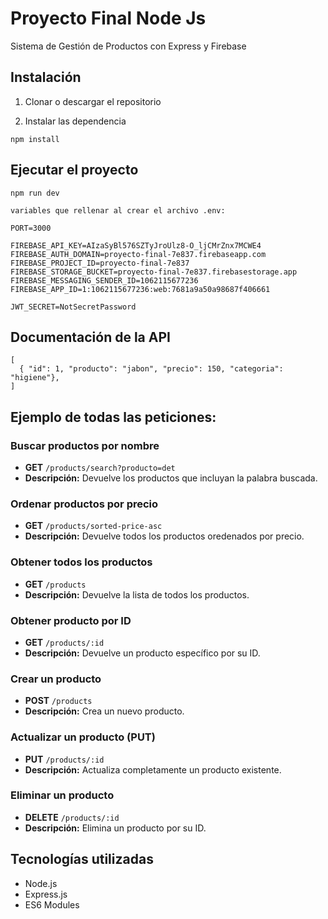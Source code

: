 # Proyecto Final Node Js

Sistema de Gestión de Productos con Express y Firebase

## Instalación

1. Clonar o descargar el repositorio

2. Instalar las dependencia

```shell
npm install
```

## Ejecutar el proyecto

```shell
npm run dev
```

```
variables que rellenar al crear el archivo .env:

PORT=3000

FIREBASE_API_KEY=AIzaSyBl576SZTyJroUlz8-O_ljCMrZnx7MCWE4
FIREBASE_AUTH_DOMAIN=proyecto-final-7e837.firebaseapp.com
FIREBASE_PROJECT_ID=proyecto-final-7e837
FIREBASE_STORAGE_BUCKET=proyecto-final-7e837.firebasestorage.app
FIREBASE_MESSAGING_SENDER_ID=1062115677236
FIREBASE_APP_ID=1:1062115677236:web:7681a9a50a98687f406661

JWT_SECRET=NotSecretPassword
```

## Documentación de la API

```formato de productos json
[
  { "id": 1, "producto": "jabon", "precio": 150, "categoria": "higiene"},
]
```

## Ejemplo de todas las peticiones:

### Buscar productos por nombre

- **GET** `/products/search?producto=det`
- **Descripción:** Devuelve los productos que incluyan la palabra buscada.

### Ordenar productos por precio

- **GET** `/products/sorted-price-asc`
- **Descripción:** Devuelve todos los productos oredenados por precio.

### Obtener todos los productos

- **GET** `/products`
- **Descripción:** Devuelve la lista de todos los productos.

### Obtener producto por ID

- **GET** `/products/:id`
- **Descripción:** Devuelve un producto específico por su ID.

### Crear un producto

- **POST** `/products`
- **Descripción:** Crea un nuevo producto.

### Actualizar un producto (PUT)

- **PUT** `/products/:id`
- **Descripción:** Actualiza completamente un producto existente.

### Eliminar un producto

- **DELETE** `/products/:id`
- **Descripción:** Elimina un producto por su ID.

## Tecnologías utilizadas

- Node.js
- Express.js
- ES6 Modules
